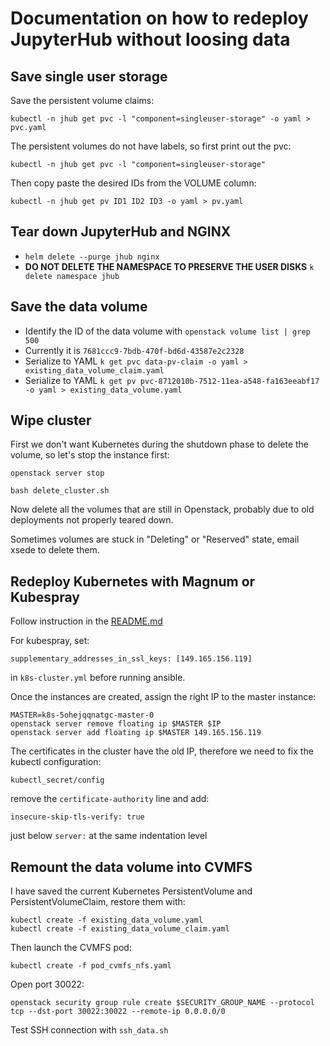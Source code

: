 # Documentation on how to redeploy JupyterHub without loosing data

## Save single user storage

Save the persistent volume claims:

    kubectl -n jhub get pvc -l "component=singleuser-storage" -o yaml > pvc.yaml

The persistent volumes do not have labels, so first print out the pvc:

    kubectl -n jhub get pvc -l "component=singleuser-storage"

Then copy paste the desired IDs from the VOLUME column:

    kubectl -n jhub get pv ID1 ID2 ID3 -o yaml > pv.yaml
    
## Tear down JupyterHub and NGINX

* `helm delete --purge jhub nginx`
* **DO NOT DELETE THE NAMESPACE TO PRESERVE THE USER DISKS** `k delete namespace jhub`

## Save the data volume

* Identify the ID of the data volume with `openstack volume list | grep 500`
* Currently it is `7681ccc9-7bdb-470f-bd6d-43587e2c2328`
* Serialize to YAML `k get pvc data-pv-claim -o yaml > existing_data_volume_claim.yaml`
* Serialize to YAML `k get pv pvc-8712010b-7512-11ea-a548-fa163eeabf17 -o yaml > existing_data_volume.yaml`

## Wipe cluster

First we don't want Kubernetes during the shutdown phase to delete the volume,
so let's stop the instance first:

`openstack server stop`

`bash delete_cluster.sh`

Now delete all the volumes that are still in Openstack, probably due to old deployments not properly teared down.

Sometimes volumes are stuck in "Deleting" or "Reserved" state, email xsede to delete them.

## Redeploy Kubernetes with Magnum or Kubespray

Follow instruction in the [README.md](https://github.com/det-lab/jupyterhub-deploy-kubernetes-jetstream/blob/master/README.md)

For kubespray, set:

    supplementary_addresses_in_ssl_keys: [149.165.156.119]
    
in `k8s-cluster.yml` before running ansible.
   
Once the instances are created, assign the right IP to the master instance:

    MASTER=k8s-5ohejqqnatgc-master-0
    openstack server remove floating ip $MASTER $IP
    openstack server add floating ip $MASTER 149.165.156.119 

The certificates in the cluster have the old IP, therefore we need to fix the kubectl configuration:

`kubectl_secret/config`

remove the `certificate-authority` line and add:

    insecure-skip-tls-verify: true
    
just below `server:` at the same indentation level

## Remount the data volume into CVMFS

I have saved the current Kubernetes PersistentVolume and PersistentVolumeClaim,
restore them with:

    kubectl create -f existing_data_volume.yaml
    kubectl create -f existing_data_volume_claim.yaml

Then launch the CVMFS pod:

    kubectl create -f pod_cvmfs_nfs.yaml

Open port 30022:

    openstack security group rule create $SECURITY_GROUP_NAME --protocol tcp --dst-port 30022:30022 --remote-ip 0.0.0.0/0

Test SSH connection with `ssh_data.sh`
